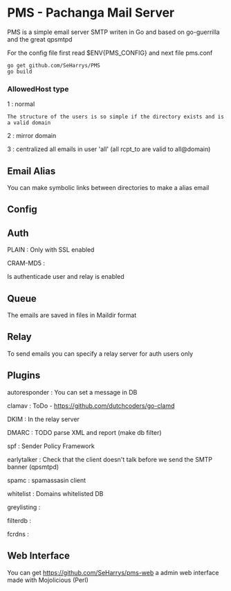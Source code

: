 # PMS - Pachanga Mail Server

  PMS is a simple email server SMTP writen in Go and based on go-guerrilla and the great qpsmtpd

  For the config file first read $ENV{PMS_CONFIG} and next file pms.conf

```shell
go get github.com/SeHarrys/PMS
go build
```

### AllowedHost type

  1 : normal
  
	The structure of the users is so simple if the directory exists and is a valid domain
	
  2 : mirror domain
  
  3 : centralized all emails in user 'all' (all rcpt_to are valid to all@domain)

## Email Alias

   You can make symbolic links between directories to make a alias email

## Config
   
## Auth

  PLAIN		: Only with SSL enabled
  
  CRAM-MD5	:

  Is authenticade user and relay is enabled

## Queue

  The emails are saved in files in Maildir format
  
## Relay

   To send emails you can specify a relay server for auth users only

## Plugins

  autoresponder	: You can set a message in DB
  
  clamav	: ToDo - https://github.com/dutchcoders/go-clamd

  DKIM		: In the relay server

  DMARC		: TODO parse XML and report (make db filter)
  
  spf		: Sender Policy Framework
  
  earlytalker	: Check that the client doesn't talk before we send the SMTP banner (qpsmtpd)
  
  spamc		: spamassasin client

  whitelist	: Domains whitelisted DB
  
  greylisting	: 

  filterdb	:

  fcrdns	:

## Web Interface

  You can get https://github.com/SeHarrys/pms-web a admin web interface made with Mojolicious (Perl)